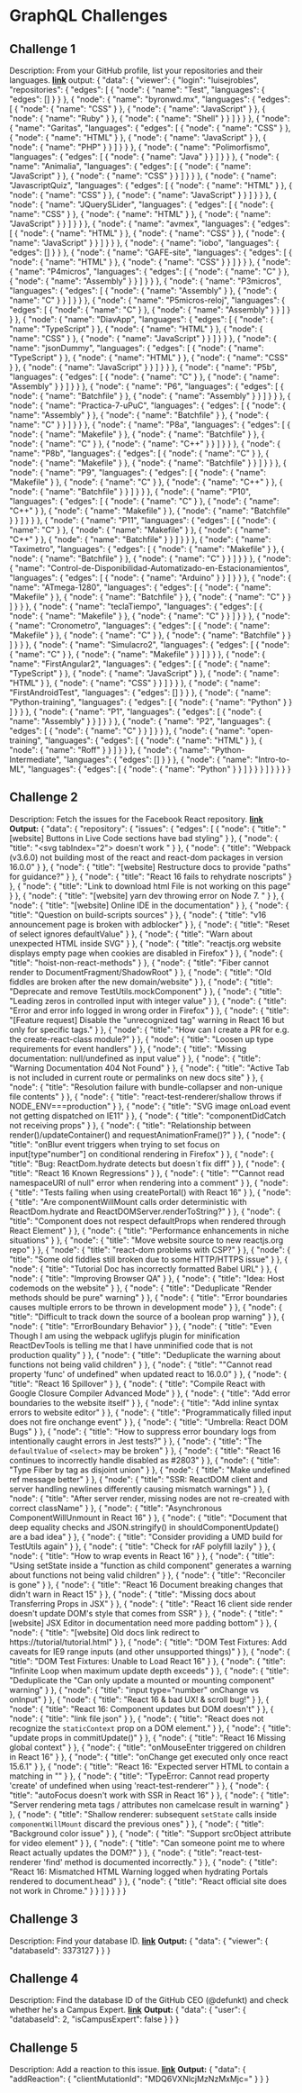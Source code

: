 # GraphQL Challenges

## Challenge 1
Description: From your GitHub profile, list your repositories and their languages.
[**link**](https://gist.github.com/luisejrobles/43c819349a723f78f8a631568633cabc)
output:
{
  "data": {
    "viewer": {
      "login": "luisejrobles",
      "repositories": {
        "edges": [
          {
            "node": {
              "name": "Test",
              "languages": {
                "edges": []
              }
            }
          },
          {
            "node": {
              "name": "byronwd.mx",
              "languages": {
                "edges": [
                  {
                    "node": {
                      "name": "CSS"
                    }
                  },
                  {
                    "node": {
                      "name": "JavaScript"
                    }
                  },
                  {
                    "node": {
                      "name": "Ruby"
                    }
                  },
                  {
                    "node": {
                      "name": "Shell"
                    }
                  }
                ]
              }
            }
          },
          {
            "node": {
              "name": "Garitas",
              "languages": {
                "edges": [
                  {
                    "node": {
                      "name": "CSS"
                    }
                  },
                  {
                    "node": {
                      "name": "HTML"
                    }
                  },
                  {
                    "node": {
                      "name": "JavaScript"
                    }
                  },
                  {
                    "node": {
                      "name": "PHP"
                    }
                  }
                ]
              }
            }
          },
          {
            "node": {
              "name": "Polimorfismo",
              "languages": {
                "edges": [
                  {
                    "node": {
                      "name": "Java"
                    }
                  }
                ]
              }
            }
          },
          {
            "node": {
              "name": "Animalia",
              "languages": {
                "edges": [
                  {
                    "node": {
                      "name": "JavaScript"
                    }
                  },
                  {
                    "node": {
                      "name": "CSS"
                    }
                  }
                ]
              }
            }
          },
          {
            "node": {
              "name": "JavascriptQuiz",
              "languages": {
                "edges": [
                  {
                    "node": {
                      "name": "HTML"
                    }
                  },
                  {
                    "node": {
                      "name": "CSS"
                    }
                  },
                  {
                    "node": {
                      "name": "JavaScript"
                    }
                  }
                ]
              }
            }
          },
          {
            "node": {
              "name": "JQuerySLider",
              "languages": {
                "edges": [
                  {
                    "node": {
                      "name": "CSS"
                    }
                  },
                  {
                    "node": {
                      "name": "HTML"
                    }
                  },
                  {
                    "node": {
                      "name": "JavaScript"
                    }
                  }
                ]
              }
            }
          },
          {
            "node": {
              "name": "avmex",
              "languages": {
                "edges": [
                  {
                    "node": {
                      "name": "HTML"
                    }
                  },
                  {
                    "node": {
                      "name": "CSS"
                    }
                  },
                  {
                    "node": {
                      "name": "JavaScript"
                    }
                  }
                ]
              }
            }
          },
          {
            "node": {
              "name": "iobo",
              "languages": {
                "edges": []
              }
            }
          },
          {
            "node": {
              "name": "GAFE-site",
              "languages": {
                "edges": [
                  {
                    "node": {
                      "name": "HTML"
                    }
                  },
                  {
                    "node": {
                      "name": "CSS"
                    }
                  }
                ]
              }
            }
          },
          {
            "node": {
              "name": "P4micros",
              "languages": {
                "edges": [
                  {
                    "node": {
                      "name": "C"
                    }
                  },
                  {
                    "node": {
                      "name": "Assembly"
                    }
                  }
                ]
              }
            }
          },
          {
            "node": {
              "name": "P3micros",
              "languages": {
                "edges": [
                  {
                    "node": {
                      "name": "Assembly"
                    }
                  },
                  {
                    "node": {
                      "name": "C"
                    }
                  }
                ]
              }
            }
          },
          {
            "node": {
              "name": "P5micros-reloj",
              "languages": {
                "edges": [
                  {
                    "node": {
                      "name": "C"
                    }
                  },
                  {
                    "node": {
                      "name": "Assembly"
                    }
                  }
                ]
              }
            }
          },
          {
            "node": {
              "name": "DiavApp",
              "languages": {
                "edges": [
                  {
                    "node": {
                      "name": "TypeScript"
                    }
                  },
                  {
                    "node": {
                      "name": "HTML"
                    }
                  },
                  {
                    "node": {
                      "name": "CSS"
                    }
                  },
                  {
                    "node": {
                      "name": "JavaScript"
                    }
                  }
                ]
              }
            }
          },
          {
            "node": {
              "name": "jsonDummy",
              "languages": {
                "edges": [
                  {
                    "node": {
                      "name": "TypeScript"
                    }
                  },
                  {
                    "node": {
                      "name": "HTML"
                    }
                  },
                  {
                    "node": {
                      "name": "CSS"
                    }
                  },
                  {
                    "node": {
                      "name": "JavaScript"
                    }
                  }
                ]
              }
            }
          },
          {
            "node": {
              "name": "P5b",
              "languages": {
                "edges": [
                  {
                    "node": {
                      "name": "C"
                    }
                  },
                  {
                    "node": {
                      "name": "Assembly"
                    }
                  }
                ]
              }
            }
          },
          {
            "node": {
              "name": "P6",
              "languages": {
                "edges": [
                  {
                    "node": {
                      "name": "Batchfile"
                    }
                  },
                  {
                    "node": {
                      "name": "Assembly"
                    }
                  }
                ]
              }
            }
          },
          {
            "node": {
              "name": "Practica-7-uPuC",
              "languages": {
                "edges": [
                  {
                    "node": {
                      "name": "Assembly"
                    }
                  },
                  {
                    "node": {
                      "name": "Batchfile"
                    }
                  },
                  {
                    "node": {
                      "name": "C"
                    }
                  }
                ]
              }
            }
          },
          {
            "node": {
              "name": "P8a",
              "languages": {
                "edges": [
                  {
                    "node": {
                      "name": "Makefile"
                    }
                  },
                  {
                    "node": {
                      "name": "Batchfile"
                    }
                  },
                  {
                    "node": {
                      "name": "C"
                    }
                  },
                  {
                    "node": {
                      "name": "C++"
                    }
                  }
                ]
              }
            }
          },
          {
            "node": {
              "name": "P8b",
              "languages": {
                "edges": [
                  {
                    "node": {
                      "name": "C"
                    }
                  },
                  {
                    "node": {
                      "name": "Makefile"
                    }
                  },
                  {
                    "node": {
                      "name": "Batchfile"
                    }
                  }
                ]
              }
            }
          },
          {
            "node": {
              "name": "P9",
              "languages": {
                "edges": [
                  {
                    "node": {
                      "name": "Makefile"
                    }
                  },
                  {
                    "node": {
                      "name": "C"
                    }
                  },
                  {
                    "node": {
                      "name": "C++"
                    }
                  },
                  {
                    "node": {
                      "name": "Batchfile"
                    }
                  }
                ]
              }
            }
          },
          {
            "node": {
              "name": "P10",
              "languages": {
                "edges": [
                  {
                    "node": {
                      "name": "C"
                    }
                  },
                  {
                    "node": {
                      "name": "C++"
                    }
                  },
                  {
                    "node": {
                      "name": "Makefile"
                    }
                  },
                  {
                    "node": {
                      "name": "Batchfile"
                    }
                  }
                ]
              }
            }
          },
          {
            "node": {
              "name": "P11",
              "languages": {
                "edges": [
                  {
                    "node": {
                      "name": "C"
                    }
                  },
                  {
                    "node": {
                      "name": "Makefile"
                    }
                  },
                  {
                    "node": {
                      "name": "C++"
                    }
                  },
                  {
                    "node": {
                      "name": "Batchfile"
                    }
                  }
                ]
              }
            }
          },
          {
            "node": {
              "name": "Taximetro",
              "languages": {
                "edges": [
                  {
                    "node": {
                      "name": "Makefile"
                    }
                  },
                  {
                    "node": {
                      "name": "Batchfile"
                    }
                  },
                  {
                    "node": {
                      "name": "C"
                    }
                  }
                ]
              }
            }
          },
          {
            "node": {
              "name": "Control-de-Disponibilidad-Automatizado-en-Estacionamientos",
              "languages": {
                "edges": [
                  {
                    "node": {
                      "name": "Arduino"
                    }
                  }
                ]
              }
            }
          },
          {
            "node": {
              "name": "ATmega-1280",
              "languages": {
                "edges": [
                  {
                    "node": {
                      "name": "Makefile"
                    }
                  },
                  {
                    "node": {
                      "name": "Batchfile"
                    }
                  },
                  {
                    "node": {
                      "name": "C"
                    }
                  }
                ]
              }
            }
          },
          {
            "node": {
              "name": "teclaTiempo",
              "languages": {
                "edges": [
                  {
                    "node": {
                      "name": "Makefile"
                    }
                  },
                  {
                    "node": {
                      "name": "C"
                    }
                  }
                ]
              }
            }
          },
          {
            "node": {
              "name": "Cronometro",
              "languages": {
                "edges": [
                  {
                    "node": {
                      "name": "Makefile"
                    }
                  },
                  {
                    "node": {
                      "name": "C"
                    }
                  },
                  {
                    "node": {
                      "name": "Batchfile"
                    }
                  }
                ]
              }
            }
          },
          {
            "node": {
              "name": "Simulacro2",
              "languages": {
                "edges": [
                  {
                    "node": {
                      "name": "C"
                    }
                  },
                  {
                    "node": {
                      "name": "Makefile"
                    }
                  }
                ]
              }
            }
          },
          {
            "node": {
              "name": "FirstAngular2",
              "languages": {
                "edges": [
                  {
                    "node": {
                      "name": "TypeScript"
                    }
                  },
                  {
                    "node": {
                      "name": "JavaScript"
                    }
                  },
                  {
                    "node": {
                      "name": "HTML"
                    }
                  },
                  {
                    "node": {
                      "name": "CSS"
                    }
                  }
                ]
              }
            }
          },
          {
            "node": {
              "name": "FirstAndroidTest",
              "languages": {
                "edges": []
              }
            }
          },
          {
            "node": {
              "name": "Python-training",
              "languages": {
                "edges": [
                  {
                    "node": {
                      "name": "Python"
                    }
                  }
                ]
              }
            }
          },
          {
            "node": {
              "name": "P1",
              "languages": {
                "edges": [
                  {
                    "node": {
                      "name": "Assembly"
                    }
                  }
                ]
              }
            }
          },
          {
            "node": {
              "name": "P2",
              "languages": {
                "edges": [
                  {
                    "node": {
                      "name": "C"
                    }
                  }
                ]
              }
            }
          },
          {
            "node": {
              "name": "open-training",
              "languages": {
                "edges": [
                  {
                    "node": {
                      "name": "HTML"
                    }
                  },
                  {
                    "node": {
                      "name": "Roff"
                    }
                  }
                ]
              }
            }
          },
          {
            "node": {
              "name": "Python-Intermediate",
              "languages": {
                "edges": []
              }
            }
          },
          {
            "node": {
              "name": "Intro-to-ML",
              "languages": {
                "edges": [
                  {
                    "node": {
                      "name": "Python"
                    }
                  }
                ]
              }
            }
          }
        ]
      }
    }
  }
}

## Challenge 2
Description: Fetch the issues for the Facebook React repository.
[**link**](https://gist.github.com/luisejrobles/432b1cf92600b5ef3c22292f1387a916)
**Output:**
{
  "data": {
    "repository": {
      "issues": {
        "edges": [
          {
            "node": {
              "title": "[website] Buttons in Live Code sections have bad styling"
            }
          },
          {
            "node": {
              "title": "<svg tabIndex=\"2\"> doesn't work "
            }
          },
          {
            "node": {
              "title": "Webpack (v3.6.0) not building most of the react and react-dom packages in version 16.0.0"
            }
          },
          {
            "node": {
              "title": "[website] Restructure docs to provide \"paths\" for guidance?"
            }
          },
          {
            "node": {
              "title": "React 16 fails to rehydrate noscripts"
            }
          },
          {
            "node": {
              "title": "Link to download html File is not working on this page"
            }
          },
          {
            "node": {
              "title": "[website] yarn dev throwing error on Node 7. "
            }
          },
          {
            "node": {
              "title": "[website] Online IDE in the documentation"
            }
          },
          {
            "node": {
              "title": "Question on build-scripts sources"
            }
          },
          {
            "node": {
              "title": "v16 announcement page is broken with adblocker"
            }
          },
          {
            "node": {
              "title": "Reset of select ignores defaultValue"
            }
          },
          {
            "node": {
              "title": "Warn about unexpected HTML inside SVG"
            }
          },
          {
            "node": {
              "title": "reactjs.org website displays empty page when cookies are disabled in Firefox"
            }
          },
          {
            "node": {
              "title": "hoist-non-react-methods"
            }
          },
          {
            "node": {
              "title": "Fiber cannot render to DocumentFragment/ShadowRoot"
            }
          },
          {
            "node": {
              "title": "Old fiddles are broken after the new domain/website"
            }
          },
          {
            "node": {
              "title": "Deprecate and remove TestUtils.mockComponent"
            }
          },
          {
            "node": {
              "title": "Leading zeros in controlled input with integer value"
            }
          },
          {
            "node": {
              "title": "Error and error info logged in wrong order in Firefox"
            }
          },
          {
            "node": {
              "title": "[Feature request] Disable the \"unrecognized tag\" warning in React 16 but only for specific tags."
            }
          },
          {
            "node": {
              "title": "How can I create a PR for e.g. the create-react-class module?"
            }
          },
          {
            "node": {
              "title": "Loosen up type requirements for event handlers"
            }
          },
          {
            "node": {
              "title": "Missing documentation: null/undefined as input value"
            }
          },
          {
            "node": {
              "title": "Warning Documentation 404 Not Found"
            }
          },
          {
            "node": {
              "title": "Active Tab is not included in current route or permalinks on new docs site"
            }
          },
          {
            "node": {
              "title": "Resolution failure with bundle-collapser and non-unique file contents"
            }
          },
          {
            "node": {
              "title": "react-test-renderer/shallow throws if NODE_ENV===production"
            }
          },
          {
            "node": {
              "title": "SVG image onLoad event not getting dispatched on IE11"
            }
          },
          {
            "node": {
              "title": "componentDidCatch not receiving props"
            }
          },
          {
            "node": {
              "title": "Relationship between render()/updateContainer() and requestAnimationFrame()?"
            }
          },
          {
            "node": {
              "title": "onBlur event triggers when trying to set focus on input[type\"number\"] on conditional rendering in Firefox"
            }
          },
          {
            "node": {
              "title": "Bug: ReactDom.hydrate detects but doesn´t fix diff"
            }
          },
          {
            "node": {
              "title": "React 16 Known Regressions"
            }
          },
          {
            "node": {
              "title": "\"Cannot read namespaceURI of null\" error when rendering into a comment"
            }
          },
          {
            "node": {
              "title": "Tests failing when using createPortal() with React 16"
            }
          },
          {
            "node": {
              "title": "Are componentWillMount calls order deterministic with ReactDom.hydrate and ReactDOMServer.renderToString?"
            }
          },
          {
            "node": {
              "title": "Component does not respect defaultProps when rendered through React Element"
            }
          },
          {
            "node": {
              "title": "Performance enhancements in niche situations"
            }
          },
          {
            "node": {
              "title": "Move website source to new reactjs.org repo"
            }
          },
          {
            "node": {
              "title": "react-dom problems with CSP?"
            }
          },
          {
            "node": {
              "title": "Some old fiddles still broken due to some HTTP/HTTPS issue"
            }
          },
          {
            "node": {
              "title": "Tutorial Doc has incorrectly formatted Babel URL"
            }
          },
          {
            "node": {
              "title": "Improving Browser QA"
            }
          },
          {
            "node": {
              "title": "Idea: Host codemods on the website"
            }
          },
          {
            "node": {
              "title": "Deduplicate \"Render methods should be pure\" warning"
            }
          },
          {
            "node": {
              "title": "Error boundaries causes multiple errors to be thrown in development mode"
            }
          },
          {
            "node": {
              "title": "Difficult to track down the source of a boolean prop warning"
            }
          },
          {
            "node": {
              "title": "ErrorBoundary Behavior"
            }
          },
          {
            "node": {
              "title": "Even Though I am using the webpack uglifyjs plugin for minification ReactDevTools is telling me that I have unminified code that is not production quality"
            }
          },
          {
            "node": {
              "title": "Deduplicate the warning about functions not being valid children"
            }
          },
          {
            "node": {
              "title": "\"Cannot read property 'func' of undefined\" when updated react to 16.0.0"
            }
          },
          {
            "node": {
              "title": "React 16 Spillover"
            }
          },
          {
            "node": {
              "title": "Compile React with Google Closure Compiler Advanced Mode"
            }
          },
          {
            "node": {
              "title": "Add error boundaries to the website itself"
            }
          },
          {
            "node": {
              "title": "Add inline syntax errors to website editor"
            }
          },
          {
            "node": {
              "title": "Programmatically filled input does not fire onchange event"
            }
          },
          {
            "node": {
              "title": "Umbrella: React DOM Bugs"
            }
          },
          {
            "node": {
              "title": "How to suppress error boundary logs from intentionally caught errors in Jest tests?"
            }
          },
          {
            "node": {
              "title": "The `defaultValue` of `<select>` may be broken"
            }
          },
          {
            "node": {
              "title": "React 16 continues to incorrectly handle disabled <options> as #2803"
            }
          },
          {
            "node": {
              "title": "Type Fiber by tag as disjoint union"
            }
          },
          {
            "node": {
              "title": "Make undefined ref message better"
            }
          },
          {
            "node": {
              "title": "SSR: ReactDOM client and server handling newlines differently causing mismatch warnings"
            }
          },
          {
            "node": {
              "title": "After server render, missing nodes are not re-created with correct className"
            }
          },
          {
            "node": {
              "title": "Asynchronous ComponentWillUnmount in React 16"
            }
          },
          {
            "node": {
              "title": "Document that deep equality checks and JSON.stringify() in shouldComponentUpdate() are a bad idea"
            }
          },
          {
            "node": {
              "title": "Consider providing a UMD build for TestUtils again"
            }
          },
          {
            "node": {
              "title": "Check for rAF polyfill lazily"
            }
          },
          {
            "node": {
              "title": "How to wrap events in React 16"
            }
          },
          {
            "node": {
              "title": "Using setState inside a \"function as child component\" generates a warning about functions not being valid children"
            }
          },
          {
            "node": {
              "title": "Reconciler is gone"
            }
          },
          {
            "node": {
              "title": "React 16 Document breaking changes that didn't warn in React 15"
            }
          },
          {
            "node": {
              "title": "Missing docs about Transferring Props in JSX"
            }
          },
          {
            "node": {
              "title": "React 16 client side render doesn't update DOM's style that comes from SSR"
            }
          },
          {
            "node": {
              "title": "[website] JSX Editor in documentation need more padding bottom"
            }
          },
          {
            "node": {
              "title": "[website] Old docs link redirect to https://tutorial/tutorial.html"
            }
          },
          {
            "node": {
              "title": "DOM Test Fixtures: Add caveats for IE9 range inputs (and other unsupported things)"
            }
          },
          {
            "node": {
              "title": "DOM Test Fixtures: Unable to Load React 16"
            }
          },
          {
            "node": {
              "title": "Infinite Loop when maximum update depth exceeds"
            }
          },
          {
            "node": {
              "title": "Deduplicate the \"Can only update a mounted or mounting component\" warning"
            }
          },
          {
            "node": {
              "title": "input type=\"number\" onChange vs onInput"
            }
          },
          {
            "node": {
              "title": "React 16 & bad UX! & scroll bug!"
            }
          },
          {
            "node": {
              "title": "React 16: Component updates but DOM doesn't"
            }
          },
          {
            "node": {
              "title": "link file json"
            }
          },
          {
            "node": {
              "title": "React does not recognize the `staticContext` prop on a DOM element."
            }
          },
          {
            "node": {
              "title": "update props in commitUpdate()"
            }
          },
          {
            "node": {
              "title": "React 16 Missing global context"
            }
          },
          {
            "node": {
              "title": "onMouseEnter triggered on children in React 16"
            }
          },
          {
            "node": {
              "title": "onChange get executed only once react 15.6.1"
            }
          },
          {
            "node": {
              "title": "React 16: \"Expected server HTML to contain a matching <noscript> in <body>\""
            }
          },
          {
            "node": {
              "title": "TypeError: Cannot read property 'create' of undefined when using 'react-test-renderer'"
            }
          },
          {
            "node": {
              "title": "autoFocus doesn't work with SSR in React 16"
            }
          },
          {
            "node": {
              "title": "Server rendering meta tags / attributes non camelcase result in warning"
            }
          },
          {
            "node": {
              "title": "Shallow renderer: subsequent `setState` calls inside `componentWillMount` discard the previous ones"
            }
          },
          {
            "node": {
              "title": "Background color issue"
            }
          },
          {
            "node": {
              "title": "Support srcObject attribute for video element"
            }
          },
          {
            "node": {
              "title": "Can someone point me to where React actually updates the DOM?"
            }
          },
          {
            "node": {
              "title": "react-test-renderer 'find' method is documented incorrectly."
            }
          },
          {
            "node": {
              "title": "React 16: Mismatched HTML Warning logged when hydrating Portals rendered to document.head"
            }
          },
          {
            "node": {
              "title": "React official site does not work in Chrome."
            }
          }
        ]
      }
    }
  }
}


## Challenge 3
Description: Find your database ID.
[**link**](https://gist.github.com/luisejrobles/651627862b21ffe80606a3f26a2a415c)
**Output:**
{
  "data": {
    "viewer": {
      "databaseId": 3373127
    }
  }
}

## Challenge 4
Description: Find the database ID of the GitHub CEO (@defunkt) and check whether he's a Campus Expert.
[**link**](https://gist.github.com/luisejrobles/0c723d9de3e4f974967cc8a0e9894b63)
**Output:**
{
  "data": {
    "user": {
      "databaseId": 2,
      "isCampusExpert": false
    }
  }
}

## Challenge 5
Description: Add a reaction to this issue.
[**link**](https://gist.github.com/luisejrobles/98ff055bab2cc99e99eccea235d49792)
**Output:**
{
  "data": {
    "addReaction": {
      "clientMutationId": "MDQ6VXNlcjMzNzMxMjc="
    }
  }
}
